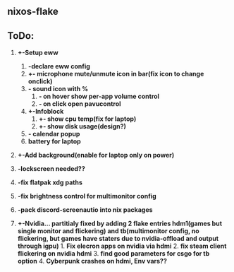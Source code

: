 ## nixos-flake

## ToDo:

1. **+-Setup eww**
    1. **-declare eww config**
    2. **+- microphone mute/unmute icon in bar(fix icon to change onclick)**
    3. **- sound icon with %**
        1. **- on hover show per-app volume control**
        2. **- on click open pavucontrol**
    4. **+-Infoblock**
        1. **+- show cpu temp(fix for laptop)**
        2. **+- show disk usage(design?)**
    5. **- calendar popup**
    6. **battery for laptop**

2. **+-Add background(enable for laptop only on power)**

3. **-lockscreen needed??**

4. **-fix flatpak xdg paths**

5. **-fix brightness control for multimonitor config**

6. **-pack discord-screenautio into nix packages**

999. **+-Nvidia... partitialy fixed by adding 2 flake entries hdm1(games but single monitor and flickering) and tb(multimonitor config, no flickering, but games have staters due to nvidia-offload and output through igpu)**
    1. **Fix elecron apps on nvidia via hdmi**
    2. **fix steam client flickering on nvidia hdmi**
    3. **find good parameters for csgo for tb option**
    4. **Cyberpunk crashes on hdmi, Env vars??**